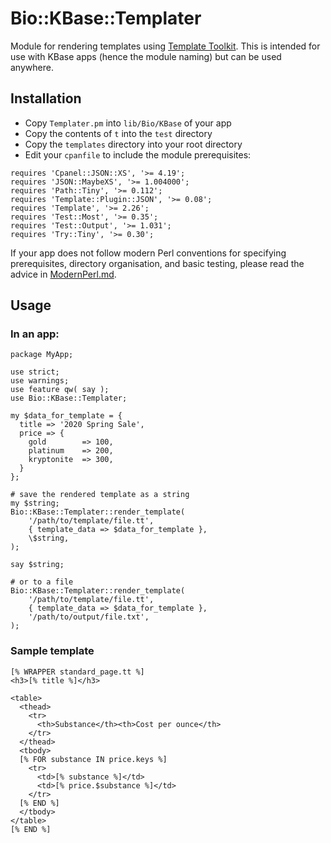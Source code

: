 # Bio::KBase::Templater

Module for rendering templates using [Template Toolkit](http://www.template-toolkit.org). This is intended for use with KBase apps (hence the module naming) but can be used anywhere.

## Installation

* Copy `Templater.pm` into `lib/Bio/KBase` of your app
* Copy the contents of `t` into the `test` directory
* Copy the `templates` directory into your root directory
* Edit your `cpanfile` to include the module prerequisites:

```
requires 'Cpanel::JSON::XS', '>= 4.19';
requires 'JSON::MaybeXS', '>= 1.004000';
requires 'Path::Tiny', '>= 0.112';
requires 'Template::Plugin::JSON', '>= 0.08';
requires 'Template', '>= 2.26';
requires 'Test::Most', '>= 0.35';
requires 'Test::Output', '>= 1.031';
requires 'Try::Tiny', '>= 0.30';
```

If your app does not follow modern Perl conventions for specifying prerequisites, directory organisation, and basic testing, please read the advice in [ModernPerl.md](ModernPerl.md).

## Usage

### In an app:

```
package MyApp;

use strict;
use warnings;
use feature qw( say );
use Bio::KBase::Templater;

my $data_for_template = {
  title => '2020 Spring Sale',
  price => {
    gold        => 100,
    platinum    => 200,
    kryptonite  => 300,
  }
};

# save the rendered template as a string
my $string;
Bio::KBase::Templater::render_template(
    '/path/to/template/file.tt',
    { template_data => $data_for_template },
    \$string,
);

say $string;

# or to a file
Bio::KBase::Templater::render_template(
    '/path/to/template/file.tt',
    { template_data => $data_for_template },
    '/path/to/output/file.txt',
);

```

### Sample template

```
[% WRAPPER standard_page.tt %]
<h3>[% title %]</h3>

<table>
  <thead>
    <tr>
      <th>Substance</th><th>Cost per ounce</th>
    </tr>
  </thead>
  <tbody>
  [% FOR substance IN price.keys %]
    <tr>
      <td>[% substance %]</td>
      <td>[% price.$substance %]</td>
    </tr>
  [% END %]
  </tbody>
</table>
[% END %]
```
